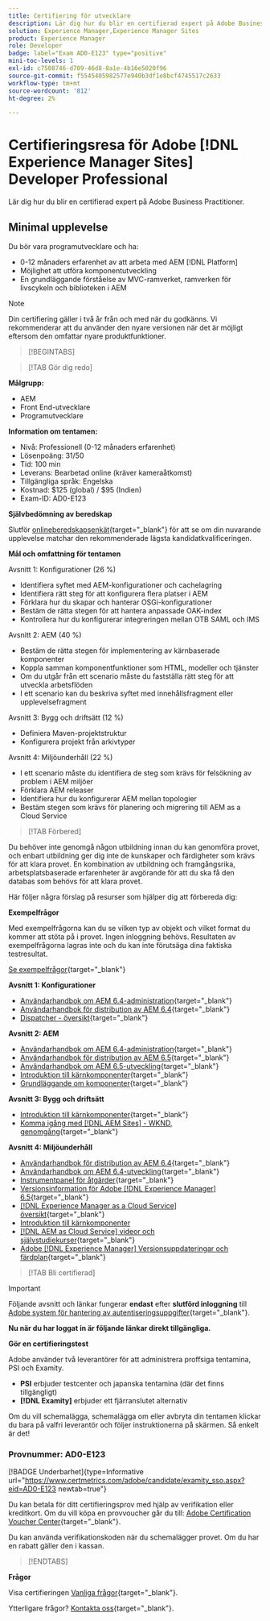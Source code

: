 ```yaml
---
title: Certifiering för utvecklare
description: Lär dig hur du blir en certifierad expert på Adobe Business Practitioner i [!DNL Experience Manager Sites].
solution: Experience Manager,Experience Manager Sites
product: Experience Manager
role: Developer
badge: label="Exam AD0-E123" type="positive"
mini-toc-levels: 1
exl-id: c7508746-d709-46d8-8a1e-4b16e5020f96
source-git-commit: f5545405982577e940b3df1e8bcf4745517c2633
workflow-type: tm+mt
source-wordcount: '812'
ht-degree: 2%

---
```


# Certifieringsresa för Adobe [!DNL Experience Manager Sites] Developer Professional

Lär dig hur du blir en certifierad expert på Adobe Business Practitioner.

## Minimal upplevelse

Du bör vara programutvecklare och ha:

* 0-12 månaders erfarenhet av att arbeta med AEM [!DNL Platform]
* Möjlighet att utföra komponentutveckling
* En grundläggande förståelse av MVC-ramverket, ramverken för livscykeln och biblioteken i AEM

>[!NOTE]
>
>Din certifiering gäller i två år från och med när du godkänns. Vi rekommenderar att du använder den nyare versionen när det är möjligt eftersom den omfattar nyare produktfunktioner.

>[!BEGINTABS]

>[!TAB Gör dig redo]

**Målgrupp:**

* AEM
* Front End-utvecklare
* Programutvecklare

**Information om tentamen:**

* Nivå: Professionell (0-12 månaders erfarenhet)
* Lösenpoäng: 31/50
* Tid: 100 min
* Leverans: Bearbetad online (kräver kameraåtkomst)
* Tillgängliga språk: Engelska
* Kostnad: $125 (global) / $95 (Indien)
* Exam-ID: AD0-E123

**Självbedömning av beredskap**

Slutför [onlineberedskapsenkät](https://scorpion.caveon.com/launchpad/ad-q-e123-readiness-questionnaire-for-adobe-experience-manager-sites-developer-professional-exam){target="_blank"} för att se om din nuvarande upplevelse matchar den rekommenderade lägsta kandidatkvalificeringen.

**Mål och omfattning för tentamen**

Avsnitt 1: Konfigurationer (26 %)

* Identifiera syftet med AEM-konfigurationer och cachelagring
* Identifiera rätt steg för att konfigurera flera platser i AEM
* Förklara hur du skapar och hanterar OSGi-konfigurationer
* Bestäm de rätta stegen för att hantera anpassade OAK-index
* Kontrollera hur du konfigurerar integreringen mellan OTB SAML och IMS

Avsnitt 2: AEM (40 %)

* Bestäm de rätta stegen för implementering av kärnbaserade komponenter
* Koppla samman komponentfunktioner som HTML, modeller och tjänster
* Om du utgår från ett scenario måste du fastställa rätt steg för att utveckla arbetsflöden
* I ett scenario kan du beskriva syftet med innehållsfragment eller upplevelsefragment

Avsnitt 3: Bygg och driftsätt (12 %)

* Definiera Maven-projektstruktur
* Konfigurera projekt från arkivtyper

Avsnitt 4: Miljöunderhåll (22 %)

* I ett scenario måste du identifiera de steg som krävs för felsökning av problem i AEM miljöer
* Förklara AEM releaser
* Identifiera hur du konfigurerar AEM mellan topologier
* Bestäm stegen som krävs för planering och migrering till AEM as a Cloud Service

>[!TAB Förbered]

Du behöver inte genomgå någon utbildning innan du kan genomföra provet, och enbart utbildning ger dig inte de kunskaper och färdigheter som krävs för att klara provet. En kombination av utbildning och framgångsrika, arbetsplatsbaserade erfarenheter är avgörande för att du ska få den databas som behövs för att klara provet.

Här följer några förslag på resurser som hjälper dig att förbereda dig:

**Exempelfrågor**

Med exempelfrågorna kan du se vilken typ av objekt och vilket format du kommer att stöta på i provet. Ingen inloggning behövs. Resultaten av exempelfrågorna lagras inte och du kan inte förutsäga dina faktiska testresultat.

[Se exempelfrågor](https://scorpion.caveon.com/launchpad/ad3-e123-adobe-experience-manager-sites-developer-professional-sample-questions){target="_blank"}

**Avsnitt 1: Konfigurationer**

* [Användarhandbok om AEM 6.4-administration](https://experienceleague.adobe.com/docs/experience-manager-64/administering/home.html?lang=en){target="_blank"}
* [Användarhandbok för distribution av AEM 6.4](https://experienceleague.adobe.com/docs/experience-manager-64/deploying/home.html?lang=en){target="_blank"}
* [Dispatcher - översikt](https://experienceleague.adobe.com/docs/experience-manager-dispatcher/using/dispatcher.html?lang=en){target="_blank"}

**Avsnitt 2: AEM**

* [Användarhandbok om AEM 6.4-administration](https://experienceleague.adobe.com/docs/experience-manager-64/administering/home.html?lang=en){target="_blank"}
* [Användarhandbok för distribution av AEM 6.5](https://experienceleague.adobe.com/docs/experience-manager-65/deploying/home.html?lang=en){target="_blank"}
* [Användarhandbok om AEM 6.5-utveckling](https://experienceleague.adobe.com/docs/experience-manager-65/developing/home.html?lang=en){target="_blank"}
* [Introduktion till kärnkomponenter](https://experienceleague.adobe.com/docs/experience-manager-core-components/using/introduction.html?lang=en){target="_blank"}
* [Grundläggande om komponenter](https://experienceleague.adobe.com/docs/experience-manager-learn/getting-started-wknd-tutorial-develop/project-archetype/component-basics.html?lang=en){target="_blank"}

**Avsnitt 3: Bygg och driftsätt**

* [Introduktion till kärnkomponenter](https://experienceleague.adobe.com/docs/experience-manager-core-components/using/introduction.html?lang=en){target="_blank"}
* [Komma igång med [!DNL AEM Sites] - WKND, genomgång](https://experienceleague.adobe.com/docs/experience-manager-learn/getting-started-wknd-tutorial-develop/overview.html){target="_blank"}


**Avsnitt 4: Miljöunderhåll**

* [Användarhandbok för distribution av AEM 6.4](https://experienceleague.adobe.com/docs/experience-manager-64/deploying/home.html?lang=en){target="_blank"}
* [Användarhandbok om AEM 6.4-utveckling](https://experienceleague.adobe.com/docs/experience-manager-64/developing/home.html?lang=en){target="_blank"}
* [Instrumentpanel för åtgärder](https://experienceleague.adobe.com/docs/experience-manager-65/administering/operations/operations-dashboard.html?lang=en%20(Automated%20Maintenance%20Tasks)){target="_blank"}
* [Versionsinformation för Adobe [!DNL Experience Manager] 6.5](https://experienceleague.adobe.com/docs/experience-manager-65/release-notes/service-pack/sp-release-notes.html){target="_blank"}
* [[!DNL Experience Manager as a Cloud Service] översikt](https://experienceleague.adobe.com/docs/experience-manager-cloud-service/content/home.html?lang=en){target="_blank"}
* [Introduktion till kärnkomponenter](https://experienceleague.adobe.com/docs/experience-manager-core-components/using/introduction.html?lang=en)
* [[!DNL AEM as Cloud Service] videor och självstudiekurser](https://experienceleague.adobe.com/docs/experience-manager-learn/cloud-service/overview.html?lang=en){target="_blank"}
* [Adobe [!DNL Experience Manager] Versionsuppdateringar och färdplan](https://experienceleague.adobe.com/docs/experience-manager-release-information/aem-release-updates/home.html?lang=en){target="_blank"}

>[!TAB Bli certifierad]

>[!IMPORTANT]
>
>Följande avsnitt och länkar fungerar **endast**  efter **slutförd inloggning** till [Adobe system för hantering av autentiseringsuppgifter](http://www.certmetrics.com/adobe){target="_blank"}.


**Nu när du har loggat in är följande länkar direkt tillgängliga.**

**Gör en certifieringstest**

Adobe använder två leverantörer för att administrera proffsiga tentamina, PSI och Examity.

* **PSI** erbjuder testcenter och japanska tentamina (där det finns tillgängligt)
* **[!DNL Examity]** erbjuder ett fjärranslutet alternativ

Om du vill schemalägga, schemalägga om eller avbryta din tentamen klickar du bara på valfri leverantör och följer instruktionerna på skärmen. Så enkelt är det!

### Provnummer: AD0-E123

[!BADGE Underbarhet]{type=Informative url="https://www.certmetrics.com/adobe/candidate/examity_sso.aspx?eid=AD0-E123 newtab=true"}

Du kan betala för ditt certifieringsprov med hjälp av verifikation eller kreditkort. Om du vill köpa en provvoucher går du till: [Adobe Certification Voucher Center](https://market.xvoucher.com/adobe/global){target="_blank"}.

Du kan använda verifikationskoden när du schemalägger provet. Om du har en rabatt gäller den i kassan.

>[!ENDTABS]

**Frågor**

Visa certifieringen [Vanliga frågor](https://experienceleague.adobe.com/docs/certification/certification/faq.html?lang=en){target="_blank"}.

Ytterligare frågor? [Kontakta oss](mailto:certif@adobe.com){target="_blank"}.
